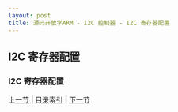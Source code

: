 ```yaml
---
layout: post
title: 源码开放学ARM - I2C 控制器 - I2C 寄存器配置
---
```


## I2C 寄存器配置

### I2C 寄存器配置

	


[上一节](chp15-4.html)  |  [目录索引](../index.html)  |  [下一节](chp15-6.html)
